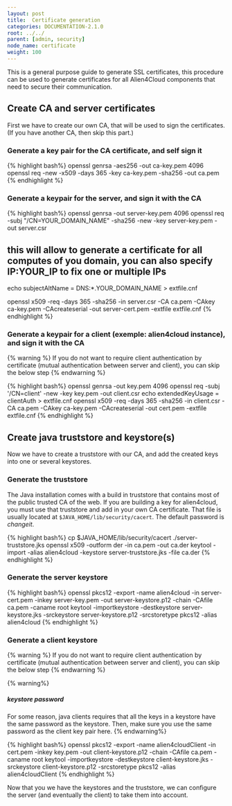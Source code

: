 ```yaml
---
layout: post
title:  Certificate generation
categories: DOCUMENTATION-2.1.0
root: ../../
parent: [admin, security]
node_name: certificate
weight: 100
---
```


This is a general purpose guide to generate SSL certificates, this procedure can be used to generate certificates for all Alien4Cloud components that need to secure their communication.

## Create CA and server certificates
First we have to create our own CA, that will be used to sign the certificates. (If you have another CA, then skip this part.)

### Generate a key pair for the CA certificate, and self sign it
{% highlight bash%}
openssl genrsa -aes256 -out ca-key.pem 4096
openssl req -new -x509 -days 365 -key ca-key.pem -sha256 -out ca.pem
{% endhighlight %}

### Generate a keypair for the server, and sign it with the CA
{% highlight bash%}
openssl genrsa -out server-key.pem 4096
openssl req -subj "/CN=YOUR_DOMAIN_NAME" -sha256 -new -key server-key.pem -out server.csr

## this will allow to generate a certificate for all computes of you domain, you can also specify IP:YOUR_IP to fix one or multiple IPs
echo subjectAltName = DNS:\*.YOUR_DOMAIN_NAME > extfile.cnf

openssl x509 -req -days 365 -sha256 -in server.csr -CA ca.pem -CAkey ca-key.pem -CAcreateserial -out server-cert.pem -extfile extfile.cnf
{% endhighlight %}

### Generate a keypair for a client (exemple: alien4cloud instance), and sign it with the CA
{% warning %}
If you do not want to require client authentication by certificate (mutual authentication between server and client), you can skip the below step
{% endwarning %}

{% highlight bash%}
openssl genrsa -out key.pem 4096
openssl req -subj '/CN=client' -new -key key.pem -out client.csr
echo extendedKeyUsage = clientAuth > extfile.cnf
openssl x509 -req -days 365 -sha256 -in client.csr -CA ca.pem -CAkey ca-key.pem -CAcreateserial -out cert.pem -extfile extfile.cnf
{% endhighlight %}

## Create java truststore and keystore(s)
Now we have to create a truststore with our CA, and add the created keys into one or several keystores.

### Generate the truststore
The Java installation comes with a build in truststore that contains most of the public trusted CA of the web. If you are building a key for alien4cloud, you must use that truststore and add in your own CA certificate.  That file is usually located at `$JAVA_HOME/lib/security/cacert`. The default password is *changeit*.

{% highlight bash%}
cp $JAVA_HOME/lib/security/cacert ./server-truststore.jks
openssl x509 -outform der -in ca.pem -out ca.der
keytool -import -alias alien4cloud -keystore server-truststore.jks -file ca.der
{% endhighlight %}

### Generate the server keystore
{% highlight bash%}
openssl pkcs12 -export -name alien4cloud -in server-cert.pem -inkey server-key.pem -out server-keystore.p12 -chain -CAfile ca.pem -caname root
keytool -importkeystore -destkeystore server-keystore.jks -srckeystore server-keystore.p12 -srcstoretype pkcs12 -alias alien4cloud
{% endhighlight %}

### Generate a client keystore
{% warning %}
If you do not want to require client authentication by certificate (mutual authentication between server and client), you can skip the below step
{% endwarning %}

{% warning%}
<h5>keystore password</h5>
For some reason, java clients requires that all the keys in a keystore have the same password as the keystore. Then, make sure you use the same password as the client key pair here.
{% endwarning%}

{% highlight bash%}
openssl pkcs12 -export -name alien4cloudClient -in cert.pem -inkey key.pem -out client-keystore.p12 -chain -CAfile ca.pem -caname root
keytool -importkeystore -destkeystore client-keystore.jks -srckeystore client-keystore.p12 -srcstoretype pkcs12 -alias alien4cloudClient
{% endhighlight %}

Now that you we have the keystores and the truststore, we can configure the server (and eventually the client) to take them into account.
